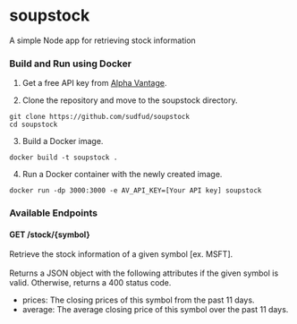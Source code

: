 # soupstock
A simple Node app for retrieving stock information

### Build and Run using Docker
1. Get a free API key from [Alpha Vantage](https://www.alphavantage.co/).

2. Clone the repository and move to the soupstock directory.
```
git clone https://github.com/sudfud/soupstock
cd soupstock
```

3. Build a Docker image.
```
docker build -t soupstock .
```

4. Run a Docker container with the newly created image.
```
docker run -dp 3000:3000 -e AV_API_KEY=[Your API key] soupstock
```

### Available Endpoints
#### GET /stock/{symbol}
Retrieve the stock information of a given symbol [ex. MSFT]. 
<br><br>Returns a JSON object with the following attributes if the given symbol is valid. Otherwise, returns a 400 status code.
- prices: The closing prices of this symbol from the past 11 days.
- average: The average closing price of this symbol over the past 11 days.
